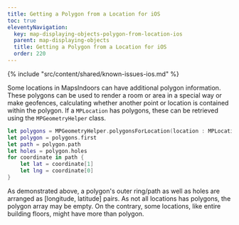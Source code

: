 ```yaml
---
title: Getting a Polygon from a Location for iOS
toc: true
eleventyNavigation:
  key: map-displaying-objects-polygon-from-location-ios
  parent: map-displaying-objects
  title: Getting a Polygon from a Location for iOS
  order: 220
---
```


<!-- Known Issues -->
{% include "src/content/shared/known-issues-ios.md" %}

Some locations in MapsIndoors can have additional polygon information. These polygons can be used to render a room or area in a special way or make geofences, calculating whether another point or location is contained within the polygon. If a `MPLocation` has polygons, these can be retrieved using the `MPGeometryHelper` class.

```swift
let polygons = MPGeometryHelper.polygonsForLocation(location : MPLocation)
let polygon = polygons.first
let path = polygon.path
let holes = polygon.holes
for coordinate in path {
    let lat = coordinate[1]
    let lng = coordinate[0]
}
```

As demonstrated above, a polygon's outer ring/path as well as holes are arranged as [longitude, latitude] pairs. As not all locations has polygons, the polygon array may be empty. On the contrary, some locations, like entire building floors, might have more than polygon.

